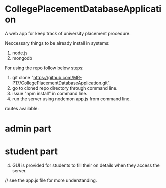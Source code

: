 # CollegePlacementDatabaseApplication

A web app for keep track of university placement procedure.

Neccessary things to be already install in systems: 
1. node.js
2. mongodb

For using the repo follow below steps:
1. git clone "https://github.com/MR-P17/CollegePlacementDatabaseApplication.git".
2. go to cloned repo directory through command line.
3. issue "npm install" in command line.
4. run the server using nodemon app.js from command line.


routes available:
# admin part

# student part
4. GUI is provided for students to fill their on details when they access the server.

// see the app.js file for more understanding.

